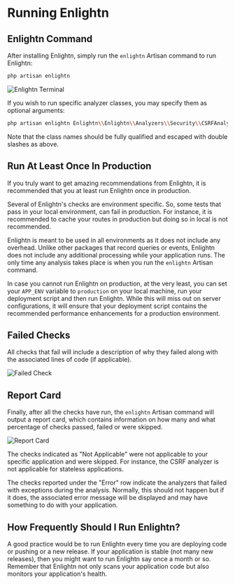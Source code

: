 # Running Enlightn

## Enlightn Command

After installing Enlightn, simply run the `enlightn` Artisan command to run Enlightn:

```bash
php artisan enlightn
```

<img :src="$withBase('/images/terminal.png')" alt="Enlightn Terminal" />

If you wish to run specific analyzer classes, you may specify them as optional arguments:

```bash
php artisan enlightn Enlightn\\Enlightn\\Analyzers\\Security\\CSRFAnalyzer Enlightn\\EnlightnPro\\Analyzers\\Security\\DirectoryTraversalAnalyzer
```

Note that the class names should be fully qualified and escaped with double slashes as above.

## Run At Least Once In Production

If you truly want to get amazing recommendations from Enlightn, it is recommended that you at least run Enlightn once in production.

Several of Enlightn's checks are environment specific. So, some tests that pass in your local environment, can fail in production. For instance, it is recommended to cache your routes in production but doing so in local is not recommended.

Enlightn is meant to be used in all environments as it does not include any overhead. Unlike other packages that record queries or events, Enlightn does not include any additional processing while your application runs. The only time any analysis takes place is when you run the `enlightn` Artisan command.

In case you cannot run Enlightn on production, at the very least, you can set your `APP_ENV` variable to `production` on your local machine, run your deployment script and then run Enlightn. While this will miss out on server configurations, it will ensure that your deployment script contains the recommended performance enhancements for a production environment.

## Failed Checks

All checks that fail will include a description of why they failed along with the associated lines of code (if applicable).

<img :src="$withBase('/images/queue-timeout.png')" alt="Failed Check" />

## Report Card

Finally, after all the checks have run, the `enlightn` Artisan command will output a report card, which contains information on how many and what percentage of checks passed, failed or were skipped.

<img :src="$withBase('/images/report_card.png')" alt="Report Card" />

The checks indicated as "Not Applicable" were not applicable to your specific application and were skipped. For instance, the CSRF analyzer is not applicable for stateless applications.

The checks reported under the "Error" row indicate the analyzers that failed with exceptions during the analysis. Normally, this should not happen but if it does, the associated error message will be displayed and may have something to do with your application.

## How Frequently Should I Run Enlightn?

A good practice would be to run Enlightn every time you are deploying code or pushing or a new release. If your application is stable (not many new releases), then you might want to run Enlightn say once a month or so. Remember that Enlightn not only scans your application code but also monitors your application's health.